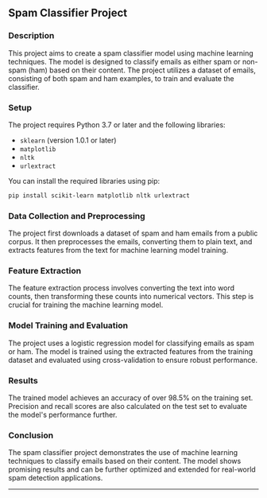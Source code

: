 ## Spam Classifier Project

### Description

This project aims to create a spam classifier model using machine learning techniques. The model is designed to classify emails as either spam or non-spam (ham) based on their content. The project utilizes a dataset of emails, consisting of both spam and ham examples, to train and evaluate the classifier.

### Setup

The project requires Python 3.7 or later and the following libraries:
- `sklearn` (version 1.0.1 or later)
- `matplotlib`
- `nltk`
- `urlextract`

You can install the required libraries using pip:
```bash
pip install scikit-learn matplotlib nltk urlextract
```

### Data Collection and Preprocessing

The project first downloads a dataset of spam and ham emails from a public corpus. It then preprocesses the emails, converting them to plain text, and extracts features from the text for machine learning model training.

### Feature Extraction

The feature extraction process involves converting the text into word counts, then transforming these counts into numerical vectors. This step is crucial for training the machine learning model.

### Model Training and Evaluation

The project uses a logistic regression model for classifying emails as spam or ham. The model is trained using the extracted features from the training dataset and evaluated using cross-validation to ensure robust performance.

### Results

The trained model achieves an accuracy of over 98.5% on the training set. Precision and recall scores are also calculated on the test set to evaluate the model's performance further.

### Conclusion

The spam classifier project demonstrates the use of machine learning techniques to classify emails based on their content. The model shows promising results and can be further optimized and extended for real-world spam detection applications.

---
